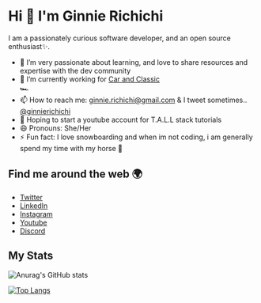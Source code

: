 <h1>Hi 👋 I'm Ginnie Richichi</h1>

I am a passionately curious software developer, and an open source enthusiast✨.

<ul>
  <li> 🌱 I’m very passionate about learning, and love to share resources and expertise with the dev community</li>
  <li> 🔭 I’m currently working for <a href="https://www.carandclassic.co.uk/">Car and Classic</a></li> 🏎️
  <li> 📫 How to reach me: <a href="mailto:ginnie.richichi@gmail.com">ginnie.richichi@gmail.com</a> & I tweet sometimes.. <a href="https://twitter.com/ginnierichichi">@ginnierichichi</a></li>
  <li> 🎥 Hoping to start a youtube account for T.A.L.L stack tutorials</li>
  <li> 😄 Pronouns: She/Her</li>
  <li> ⚡ Fun fact: I love snowboarding and when im not coding, i am generally spend my time with my horse 🐴</li>
 </ul>
 
<h2>Find me around the web 🌍 </h2>
 
<ul>
  <li>
    <a href="https://twitter.com/ginnierichichi">Twitter</a>
  </li>
  <li>
    <a href="https://www.linkedin.com/in/virginia-richichi-355940171/">LinkedIn</a>
  </li>
  <li>
    <a href="https://www.instagram.com/ginnierichichi/">Instagram</a>
  </li>
  <li>
    <a href="https://www.youtube.com/channel/UC5Aw7u1Gfc7PLp-2T4diwQw">Youtube</a>
  </li>
  <li>
    <a href="https://discordapp.com/users/ginnieandT#7347">Discord</a>
  </li>
</ul>


<h2> My Stats </h2>

![Anurag's GitHub stats](https://github-readme-stats.vercel.app/api?username=ginnierichichi&show_icons=true&theme=radical)


[![Top Langs](https://github-readme-stats.vercel.app/api/top-langs/?username=ginnierichichi&layout=compact&theme=radical)](https://github.com/ginnierichichi/github-readme-stats)
<!-- 

<h3 align="left">▶ Connect with me:</h3>
<p align="left">
  <a href="https://www.youtube.com/c/codebucks" target="blank"><img align="center" src="https://github.com/rahuldkjain/github-profile-readme-generator/blob/master/src/images/icons/Social/youtube.svg" alt="codebucks" height="30" width="40" /></a>
  <a href="https://dev.to/codebucks" target="blank"><img align="center" src="https://d2fltix0v2e0sb.cloudfront.net/dev-rainbow.svg" alt="codebucks27" height="30" width="40" /></a>
  <a href="https://instagram.com/code.bucks" target="blank"><img align="center" src="https://github.com/rahuldkjain/github-profile-readme-generator/blob/master/src/images/icons/Social/instagram.svg" alt="code.bucks" height="30" width="40" /></a>
<a href="https://codepen.io/codebucks27" target="blank"><img align="center" src="https://github.com/rahuldkjain/github-profile-readme-generator/blob/master/src/images/icons/Social/codepen.svg" alt="codebucks27" height="30" width="40" /></a>
<a href="https://twitter.com/code_bucks" target="blank"><img align="center" src="https://github.com/rahuldkjain/github-profile-readme-generator/blob/master/src/images/icons/Social/twitter.svg" alt="code_bucks" height="30" width="40" /></a>
<a href="https://fb.com/codebucks27" target="blank"><img align="center" src="https://github.com/rahuldkjain/github-profile-readme-generator/blob/master/src/images/icons/Social/facebook.svg" alt="codebucks27" height="30" width="40" /></a>


</p>
</br>

<h3 align="left">▶ Languages and Tools:</h3>
<p align="left"> <a href="https://aws.amazon.com/amplify/" target="_blank"> <img src="https://docs.amplify.aws/assets/logo-dark.svg" alt="amplify" width="40" height="40"/> </a> <a href="https://babeljs.io/" target="_blank"> <img src="https://www.vectorlogo.zone/logos/babeljs/babeljs-icon.svg" alt="babel" width="40" height="40"/> </a> <a href="https://getbootstrap.com" target="_blank"> <img src="https://raw.githubusercontent.com/devicons/devicon/master/icons/bootstrap/bootstrap-plain-wordmark.svg" alt="bootstrap" width="40" height="40"/> </a> <a href="https://bulma.io/" target="_blank"> <img src="https://raw.githubusercontent.com/gilbarbara/logos/804dc257b59e144eaca5bc6ffd16949752c6f789/logos/bulma.svg" alt="bulma" width="40" height="40"/> </a> <a href="https://www.chartjs.org" target="_blank"> <img src="https://www.chartjs.org/media/logo-title.svg" alt="chartjs" width="40" height="40"/> </a> <a href="https://www.w3schools.com/css/" target="_blank"> <img src="https://raw.githubusercontent.com/devicons/devicon/master/icons/css3/css3-original-wordmark.svg" alt="css3" width="40" height="40"/> </a> <a href="https://d3js.org/" target="_blank"> <img src="https://raw.githubusercontent.com/devicons/devicon/master/icons/d3js/d3js-original.svg" alt="d3js" width="40" height="40"/> </a> <a href="https://www.electronjs.org" target="_blank"> <img src="https://raw.githubusercontent.com/devicons/devicon/master/icons/electron/electron-original.svg" alt="electron" width="40" height="40"/> </a> <a href="https://expressjs.com" target="_blank"> <img src="https://raw.githubusercontent.com/devicons/devicon/master/icons/express/express-original-wordmark.svg" alt="express" width="40" height="40"/> </a> <a href="https://www.figma.com/" target="_blank"> <img src="https://www.vectorlogo.zone/logos/figma/figma-icon.svg" alt="figma" width="40" height="40"/> </a> <a href="https://firebase.google.com/" target="_blank"> <img src="https://www.vectorlogo.zone/logos/firebase/firebase-icon.svg" alt="firebase" width="40" height="40"/> </a> <a href="https://git-scm.com/" target="_blank"> <img src="https://www.vectorlogo.zone/logos/git-scm/git-scm-icon.svg" alt="git" width="40" height="40"/> </a> <a href="https://graphql.org" target="_blank"> <img src="https://www.vectorlogo.zone/logos/graphql/graphql-icon.svg" alt="graphql" width="40" height="40"/> </a> <a href="https://www.w3.org/html/" target="_blank"> <img src="https://raw.githubusercontent.com/devicons/devicon/master/icons/html5/html5-original-wordmark.svg" alt="html5" width="40" height="40"/> </a> <a href="https://developer.mozilla.org/en-US/docs/Web/JavaScript" target="_blank"> <img src="https://raw.githubusercontent.com/devicons/devicon/master/icons/javascript/javascript-original.svg" alt="javascript" width="40" height="40"/> </a> <a href="https://www.linux.org/" target="_blank"> <img src="https://raw.githubusercontent.com/devicons/devicon/master/icons/linux/linux-original.svg" alt="linux" width="40" height="40"/> </a> <a href="https://materializecss.com/" target="_blank"> <img src="https://raw.githubusercontent.com/prplx/svg-logos/5585531d45d294869c4eaab4d7cf2e9c167710a9/svg/materialize.svg" alt="materialize" width="40" height="40"/> </a> <a href="https://www.mongodb.com/" target="_blank"> <img src="https://raw.githubusercontent.com/devicons/devicon/master/icons/mongodb/mongodb-original-wordmark.svg" alt="mongodb" width="40" height="40"/> </a> <a href="https://www.mysql.com/" target="_blank"> <img src="https://raw.githubusercontent.com/devicons/devicon/master/icons/mysql/mysql-original-wordmark.svg" alt="mysql" width="40" height="40"/> </a> <a href="https://nextjs.org/" target="_blank"> <img src="https://cdn.worldvectorlogo.com/logos/nextjs-3.svg" alt="nextjs" width="40" height="40"/> </a> <a href="https://nodejs.org" target="_blank"> <img src="https://raw.githubusercontent.com/devicons/devicon/master/icons/nodejs/nodejs-original-wordmark.svg" alt="nodejs" width="40" height="40"/> </a> <a href="https://www.php.net" target="_blank"> <img src="https://raw.githubusercontent.com/devicons/devicon/master/icons/php/php-original.svg" alt="php" width="40" height="40"/> </a> <a href="https://postman.com" target="_blank"> <img src="https://www.vectorlogo.zone/logos/getpostman/getpostman-icon.svg" alt="postman" width="40" height="40"/> </a> <a href="https://www.python.org" target="_blank"> <img src="https://raw.githubusercontent.com/devicons/devicon/master/icons/python/python-original.svg" alt="python" width="40" height="40"/> </a> <a href="https://reactjs.org/" target="_blank"> <img src="https://raw.githubusercontent.com/devicons/devicon/master/icons/react/react-original-wordmark.svg" alt="react" width="40" height="40"/> </a> <a href="https://redux.js.org" target="_blank"> <img src="https://raw.githubusercontent.com/devicons/devicon/master/icons/redux/redux-original.svg" alt="redux" width="40" height="40"/> </a> <a href="https://sass-lang.com" target="_blank"> <img src="https://raw.githubusercontent.com/devicons/devicon/master/icons/sass/sass-original.svg" alt="sass" width="40" height="40"/> </a> <a href="https://tailwindcss.com/" target="_blank"> <img src="https://www.vectorlogo.zone/logos/tailwindcss/tailwindcss-icon.svg" alt="tailwind" width="40" height="40"/> </a> <a href="https://www.typescriptlang.org/" target="_blank"> <img src="https://raw.githubusercontent.com/devicons/devicon/master/icons/typescript/typescript-original.svg" alt="typescript" width="40" height="40"/> </a> <a href="https://webpack.js.org" target="_blank"> <img src="https://raw.githubusercontent.com/devicons/devicon/d00d0969292a6569d45b06d3f350f463a0107b0d/icons/webpack/webpack-original-wordmark.svg" alt="webpack" width="40" height="40"/> </a> <a href="https://www.adobe.com/products/xd.html" target="_blank"> <img src="https://cdn.worldvectorlogo.com/logos/adobe-xd.svg" alt="xd" width="40" height="40"/> </a> </p>

</br>
</br> -->

